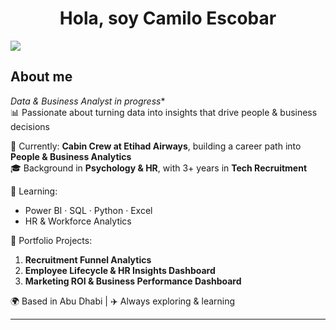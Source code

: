 <div align="center">
<h1 align="center">Hola, soy Camilo Escobar
</div>
<img src="![WhatsApp Image 2025-10-17 at 23 45 16 (1)](https://github.com/user-attachments/assets/369d71d0-0ed6-4490-9c90-ee2bb18bd387)
">

## About me

*Data & Business Analyst in progress**  
📊 Passionate about turning data into insights that drive people & business decisions  

💼 Currently: **Cabin Crew at Etihad Airways**, building a career path into **People & Business Analytics**  
🎓 Background in **Psychology & HR**, with 3+ years in **Tech Recruitment**

🧠 Learning:
- Power BI · SQL · Python · Excel  
- HR & Workforce Analytics  

📁 Portfolio Projects:
1. **Recruitment Funnel Analytics**  
2. **Employee Lifecycle & HR Insights Dashboard**  
3. **Marketing ROI & Business Performance Dashboard**

🌍 Based in Abu Dhabi | ✈️ Always exploring & learning  

---

